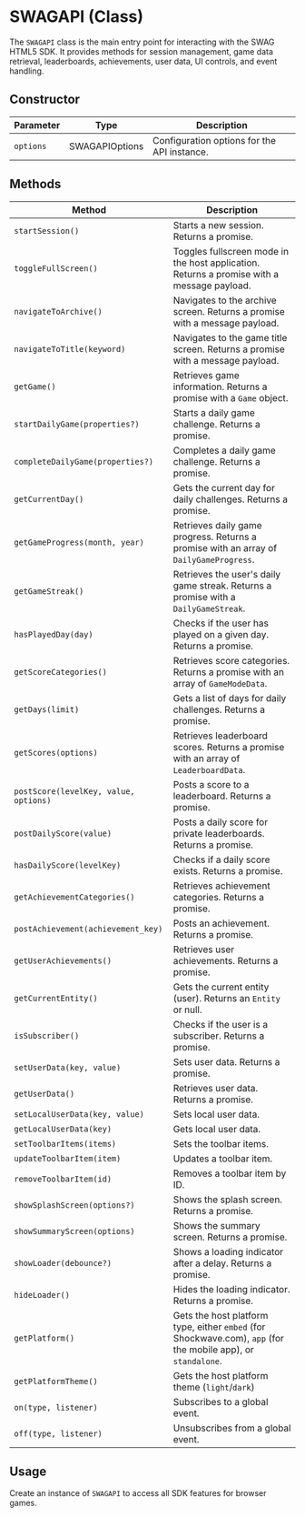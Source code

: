 # SWAGAPI (Class)

The `SWAGAPI` class is the main entry point for interacting with the SWAG HTML5 SDK. It provides methods for session management, game data retrieval, leaderboards, achievements, user data, UI controls, and event handling.

## Constructor

| Parameter         | Type           | Description                                 |
|-------------------|----------------|---------------------------------------------|
| `options`         | SWAGAPIOptions | Configuration options for the API instance. |

## Methods

| Method                          | Description                                                        |
|----------------------------------|--------------------------------------------------------------------|
| `startSession()`                 | Starts a new session. Returns a promise.                           |
| `toggleFullScreen()`             | Toggles fullscreen mode in the host application. Returns a promise with a message payload. |
| `navigateToArchive()`            | Navigates to the archive screen. Returns a promise with a message payload. |
| `navigateToTitle(keyword)`       | Navigates to the game title screen. Returns a promise with a message payload. |
| `getGame()`                      | Retrieves game information. Returns a promise with a `Game` object.|
| `startDailyGame(properties?)`| Starts a daily game challenge. Returns a promise.                 |
| `completeDailyGame(properties?)`| Completes a daily game challenge. Returns a promise.         |
| `getCurrentDay()`                | Gets the current day for daily challenges. Returns a promise.      |
| `getGameProgress(month, year)`   | Retrieves daily game progress. Returns a promise with an array of `DailyGameProgress`. |
| `getGameStreak()`                | Retrieves the user's daily game streak. Returns a promise with a `DailyGameStreak`. |
| `hasPlayedDay(day)`              | Checks if the user has played on a given day. Returns a promise.   |
| `getScoreCategories()`           | Retrieves score categories. Returns a promise with an array of `GameModeData`. |
| `getDays(limit)`                 | Gets a list of days for daily challenges. Returns a promise.       |
| `getScores(options)`             | Retrieves leaderboard scores. Returns a promise with an array of `LeaderboardData`. |
| `postScore(levelKey, value, options)` | Posts a score to a leaderboard. Returns a promise.         |
| `postDailyScore(value)`          | Posts a daily score for private leaderboards. Returns a promise.                            |
| `hasDailyScore(levelKey)`        | Checks if a daily score exists. Returns a promise.                 |
| `getAchievementCategories()`     | Retrieves achievement categories. Returns a promise.               |
| `postAchievement(achievement_key)` | Posts an achievement. Returns a promise.                      |
| `getUserAchievements()`          | Retrieves user achievements. Returns a promise.                    |
| `getCurrentEntity()`             | Gets the current entity (user). Returns an `Entity` or null.       |
| `isSubscriber()`                 | Checks if the user is a subscriber. Returns a promise.             |
| `setUserData(key, value)`        | Sets user data. Returns a promise.                                 |
| `getUserData()`                  | Retrieves user data. Returns a promise.                            |
| `setLocalUserData(key, value)`   | Sets local user data.                                              |
| `getLocalUserData(key)`          | Gets local user data.                                              |
| `setToolbarItems(items)`         | Sets the toolbar items.                                            |
| `updateToolbarItem(item)`        | Updates a toolbar item.                                            |
| `removeToolbarItem(id)`          | Removes a toolbar item by ID.                                      |
| `showSplashScreen(options?)`     | Shows the splash screen. Returns a promise.                        |
| `showSummaryScreen(options)`     | Shows the summary screen. Returns a promise.                       |
| `showLoader(debounce?)`          | Shows a loading indicator after a delay. Returns a promise.                      |
| `hideLoader()`                   | Hides the loading indicator. Returns a promise.                    |
| `getPlatform()`                  | Gets the host platform type, either `embed` (for Shockwave.com), `app` (for the mobile app), or `standalone`.                          |
| `getPlatformTheme()`             | Gets the host platform theme (`light`/`dark`)            |
| `on(type, listener)`             | Subscribes to a global event.                                      |
| `off(type, listener)`            | Unsubscribes from a global event.                                  |

## Usage

Create an instance of `SWAGAPI` to access all SDK features for browser games.